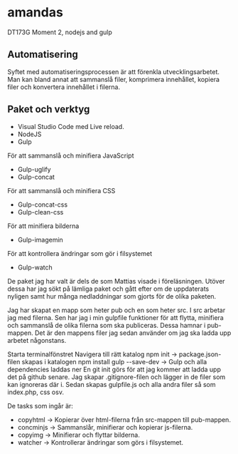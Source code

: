 # amandas
DT173G Moment 2, nodejs and gulp

## Automatisering
Syftet med automatiseringsprocessen är att förenkla utvecklingsarbetet. Man kan bland annat att sammanslå filer, komprimera innehållet, kopiera filer och konvertera innehållet i filerna.


## Paket och verktyg
* Visual Studio Code med Live reload.
* NodeJS
* Gulp

För att sammanslå och minifiera JavaScript
* Gulp-uglify
* Gulp-concat

För att sammanslå och minifiera CSS
* Gulp-concat-css
* Gulp-clean-css

För att minifiera bilderna
* Gulp-imagemin

För att kontrollera ändringar som gör i filsystemet
* Gulp-watch

De paket jag har valt är dels de som Mattias visade i föreläsningen. Utöver dessa har jag sökt på lämliga paket och gått efter om de uppdaterats nyligen samt hur många nedladdningar som gjorts för de olika paketen.


Jag har skapat en mapp som heter pub och en som heter src. I src arbetar jag med filerna. Sen har jag i min gulpfile funktioner för att flytta, minifiera och sammanslå de olika filerna som ska publiceras. Dessa hamnar i pub-mappen. Det är den mappens filer jag sedan använder om jag ska ladda upp arbetet någonstans. 

Starta terminalfönstret
Navigera till rätt katalog
npm init -> package.json-filen skapas i katalogen
npm install gulp --save-dev -> Gulp och alla dependencies laddas ner
En git init görs för att jag kommer att ladda upp det på github senare. 
Jag skapar .gitignore-filen och lägger in de filer som kan ignoreras där i. 
Sedan skapas gulpfile.js och alla andra filer så som index.php, css osv. 



De tasks som ingår är:
* copyhtml  -> Kopierar över html-filerna från src-mappen till pub-mappen.
* concminjs -> Sammanslår, minifierar och kopierar js-filerna.
* copyimg   -> Minifierar och flyttar bilderna.
* watcher   -> Kontrollerar ändringar som görs i filsystemet.
